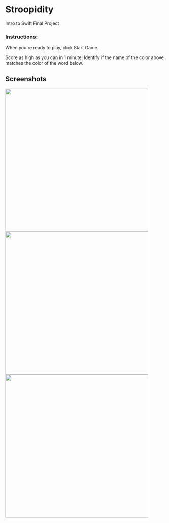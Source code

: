 # Stroopidity
Intro to Swift Final Project

### Instructions:

When you're ready to play, click Start Game.

Score as high as you can in 1 minute! Identify if the name of the color above matches the color of the word below.

## Screenshots
<img src="https://pbs.twimg.com/media/FNB04YRXoAEn4Xn?format=jpg&name=large" width="450">
<img src="https://pbs.twimg.com/media/FNB05crXEAYpyA6?format=jpg&name=large" width="450">
<img src="https://pbs.twimg.com/media/FNB06b2XEAclW76?format=jpg&name=large" width="450">
